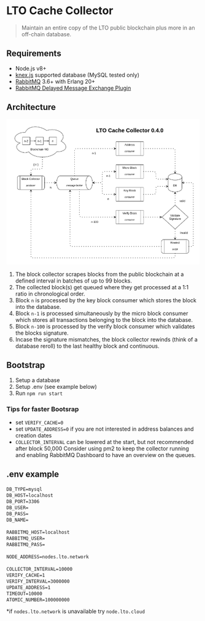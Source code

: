 # LTO Cache Collector
> Maintain an entire copy of the LTO public blockchain plus more in an off-chain database.

## Requirements
- Node.js v8+
- [knex.js]('https://knexjs.org) supported database (MySQL tested only)
- [RabbitMQ](https://www.rabbitmq.com/) 3.6+ with Erlang 20+
- [RabbitMQ Delayed Message Exchange Plugin](https://github.com/rabbitmq/rabbitmq-delayed-message-exchange)

## Architecture
![Architecture](/assets/architecture.png?raw=true "Architecture")

1. The block collector scrapes blocks from the public blockchain at a defined interval in batches of up to 99 blocks.
2. The collected block(s) get queued where they get processed at a 1:1 ratio in chronological order.
3. Block `n` is processed by the key block consumer which stores the block into the database.
4. Block `n-1` is processed simultaneously by the micro block consumer which stores all transactions belonging to the block into the database.
5. Block `n-100` is processed by the verify block consumer which validates the blocks signature.
6. Incase the signature mismatches, the block collector rewinds (think of a database reroll) to the last healthy block and continuous.


## Bootstrap
1. Setup a database
2. Setup .env (see example below)
3. Run ``npm run start``

### Tips for faster Bootsrap
- set `VERIFY_CACHE=0`
- set `UPDATE_ADDRESS=0` if you are not interested in address balances and creation dates
- `COLLECTOR_INTERVAL` can be lowered at the start, but not recommended after block 50,000
Consider using pm2 to keep the collector running and enabling RabbitMQ Dashboard to have an overview on the queues.

## .env example
```
DB_TYPE=mysql
DB_HOST=localhost
DB_PORT=3306
DB_USER=
DB_PASS=
DB_NAME=

RABBITMQ_HOST=localhost
RABBITMQ_USER=
RABBITMQ_PASS=

NODE_ADDRESS=nodes.lto.network

COLLECTOR_INTERVAL=10000
VERIFY_CACHE=1
VERIFY_INTERVAL=3000000
UPDATE_ADDRESS=1
TIMEOUT=10000
ATOMIC_NUMBER=100000000
```
*if `nodes.lto.network` is unavailable try `node.lto.cloud`
